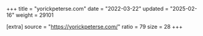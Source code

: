 +++
title = "yorickpeterse.com"
date = "2022-03-22"
updated = "2025-02-16"
weight = 29101

[extra]
source = "https://yorickpeterse.com/"
ratio = 79
size = 28
+++
